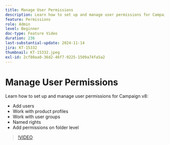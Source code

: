 ```yaml
---
title: Manage User Permissions
description: Learn how to set up and manage user permissions for Campaign v8. Add users, work with product profiles, user groups, and named rights. Add permissions on folder level.
feature: Permissions
role: Admin
level: Beginner
doc-type: Feature Video
duration: 236
last-substantial-update: 2024-11-14
jira: KT-15332
thumbnail: KT-15332.jpeg
exl-id: 2cf80aa0-36d2-46f7-9225-1509a74fa5a2
---
```

# Manage User Permissions

Learn how to set up and manage user permissions for Campaign v8:

* Add users
* Work with product profiles
* Work with user groups
* Named rights
* Add permissions on folder level

>[!VIDEO](https://video.tv.adobe.com/v/3438198/?learn=on)
